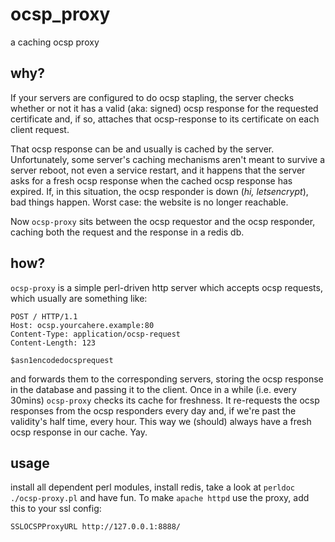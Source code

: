 # ocsp_proxy
a caching ocsp proxy

## why?
If your servers are configured to do ocsp stapling, the server checks whether or not it has a valid (aka: signed) ocsp response for the requested certificate and, if so, attaches that ocsp-response to its certificate on each client request.

That ocsp response can be and usually is cached by the server. Unfortunately, some server's caching mechanisms aren't meant to survive a server reboot, not even a service restart, and it happens that the server asks for a fresh ocsp response when the cached ocsp response has expired.
If, in this situation, the ocsp responder is down (*hi, letsencrypt*), bad things happen. Worst case: the website is no longer reachable.

Now `ocsp-proxy` sits between the ocsp requestor and the ocsp responder, caching both the request and the response in a redis db.

## how?
`ocsp-proxy` is a simple perl-driven http server which accepts ocsp requests, which usually are something like:
```
POST / HTTP/1.1
Host: ocsp.yourcahere.example:80
Content-Type: application/ocsp-request
Content-Length: 123

$asn1encodedocsprequest
```
and forwards them to the corresponding servers, storing the ocsp response in the database and passing it to the client.
Once in a while (i.e. every 30mins) `ocsp-proxy` checks its cache for freshness. It re-requests the ocsp responses from the ocsp responders every day and, if we're past the validity's half time, every hour.
This way we (should) always have a fresh ocsp response in our cache. Yay.

## usage

install all dependent perl modules, install redis, take a look at `perldoc ./ocsp-proxy.pl` and have fun.
To make `apache httpd` use the proxy, add this to your ssl config:
```
SSLOCSPProxyURL http://127.0.0.1:8888/
```
